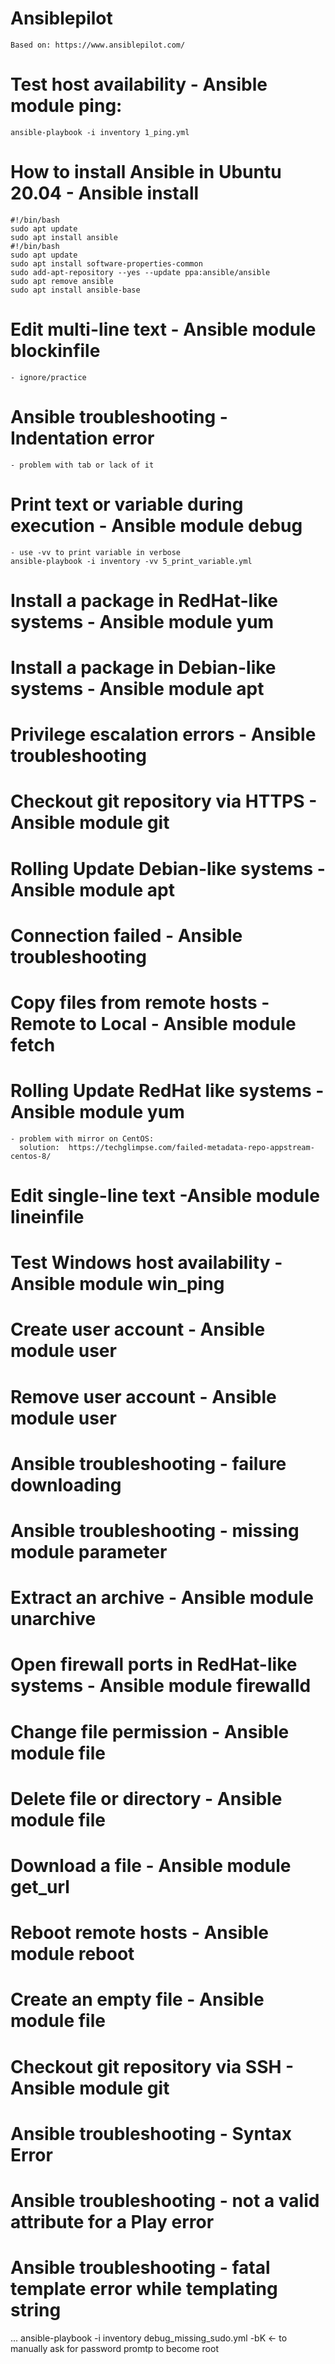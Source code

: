 # Ansiblepilot
    Based on: https://www.ansiblepilot.com/

# Test host availability - Ansible module ping:
    ansible-playbook -i inventory 1_ping.yml 

# How to install Ansible in Ubuntu 20.04 - Ansible install
    #!/bin/bash
    sudo apt update
    sudo apt install ansible
    #!/bin/bash
    sudo apt update
    sudo apt install software-properties-common
    sudo add-apt-repository --yes --update ppa:ansible/ansible
    sudo apt remove ansible
    sudo apt install ansible-base

# Edit multi-line text - Ansible module blockinfile
    - ignore/practice

# Ansible troubleshooting - Indentation error
    - problem with tab or lack of it

# Print text or variable during execution - Ansible module debug
    - use -vv to print variable in verbose 
    ansible-playbook -i inventory -vv 5_print_variable.yml

# Install a package in RedHat-like systems - Ansible module yum
# Install a package in Debian-like systems - Ansible module apt
# Privilege escalation errors - Ansible troubleshooting 
# Checkout git repository via HTTPS - Ansible module git
# Rolling Update Debian-like systems - Ansible module apt
# Connection failed - Ansible troubleshooting
# Copy files from remote hosts - Remote to Local - Ansible module fetch
# Rolling Update RedHat like systems - Ansible module yum
    - problem with mirror on CentOS:
      solution:  https://techglimpse.com/failed-metadata-repo-appstream-centos-8/
      
# Edit single-line text -Ansible module lineinfile
# Test Windows host availability - Ansible module win_ping
# Create user account - Ansible module user
# Remove user account - Ansible module user
# Ansible troubleshooting - failure downloading
# Ansible troubleshooting - missing module parameter
# Extract an archive - Ansible module unarchive
# Open firewall ports in RedHat-like systems - Ansible module firewalld
# Change file permission - Ansible module file
# Delete file or directory - Ansible module file
# Download a file - Ansible module get_url
# Reboot remote hosts - Ansible module reboot
# Create an empty file - Ansible module file
# Checkout git repository via SSH - Ansible module git
# Ansible troubleshooting - Syntax Error
# Ansible troubleshooting - not a valid attribute for a Play error
# Ansible troubleshooting - fatal template error while templating string
...
ansible-playbook -i inventory debug_missing_sudo.yml -bK <- to manually ask for password promtp to become root